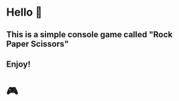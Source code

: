 # Hello :wave:
## This is a simple console game called "Rock Paper Scissors"
## Enjoy!
# :video_game:


